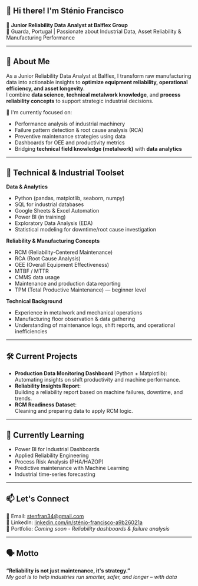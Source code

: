 ## 👋 Hi there! I'm Sténio Francisco  

🎯 **Junior Reliability Data Analyst at Balflex Group**  
📍 Guarda, Portugal | Passionate about Industrial Data, Asset Reliability & Manufacturing Performance

---

## 🧠 About Me  
As a Junior Reliability Data Analyst at Balflex, I transform raw manufacturing data into actionable insights to **optimize equipment reliability, operational efficiency, and asset longevity**.  
I combine **data science**, **technical metalwork knowledge**, and **process reliability concepts** to support strategic industrial decisions.

🔧 I'm currently focused on:  
- Performance analysis of industrial machinery  
- Failure pattern detection & root cause analysis (RCA)  
- Preventive maintenance strategies using data  
- Dashboards for OEE and productivity metrics  
- Bridging **technical field knowledge (metalwork)** with **data analytics**

---

## 🧰 Technical & Industrial Toolset

**Data & Analytics**  
- Python (pandas, matplotlib, seaborn, numpy)  
- SQL for industrial databases  
- Google Sheets & Excel Automation  
- Power BI (in training)  
- Exploratory Data Analysis (EDA)  
- Statistical modeling for downtime/root cause investigation

**Reliability & Manufacturing Concepts**  
- RCM (Reliability-Centered Maintenance)  
- RCA (Root Cause Analysis)  
- OEE (Overall Equipment Effectiveness)  
- MTBF / MTTR  
- CMMS data usage  
- Maintenance and production data reporting  
- TPM (Total Productive Maintenance) — beginner level

**Technical Background**  
- Experience in metalwork and mechanical operations  
- Manufacturing floor observation & data gathering  
- Understanding of maintenance logs, shift reports, and operational inefficiencies

---

## 🛠️ Current Projects  
- **Production Data Monitoring Dashboard** (Python + Matplotlib):  
  Automating insights on shift productivity and machine performance.  
- **Reliability Insights Report**:  
  Building a reliability report based on machine failures, downtime, and trends.  
- **RCM Readiness Dataset**:  
  Cleaning and preparing data to apply RCM logic.

---

## 🚀 Currently Learning  
- Power BI for Industrial Dashboards  
- Applied Reliability Engineering  
- Process Risk Analysis (PHA/HAZOP)  
- Predictive maintenance with Machine Learning  
- Industrial time-series forecasting  

---

## 📫 Let's Connect  
📧 Email: stenfran34@gmail.com  
🔗 LinkedIn: [linkedin.com/in/sténio-francisco-a9b26021a](https://www.linkedin.com/in/sténio-francisco-a9b26021a)  
📁 Portfolio: *Coming soon - Reliability dashboards & failure analysis*

---

## 🗣️ Motto  
**“Reliability is not just maintenance, it's strategy.”**  
*My goal is to help industries run smarter, safer, and longer – with data*

<!--
**guimelfrancisco2024/guimelfrancisco2024** is a ✨ _special_ ✨ repository because its `README.md` (this file) appears on your GitHub profile.

Here are some ideas to get you started:

- 🔭 I’m currently working on ...
- 🌱 I’m currently learning ...
- 👯 I’m looking to collaborate on ...
- 🤔 I’m looking for help with ...
- 💬 Ask me about ...
- 📫 How to reach me: ...
- 😄 Pronouns: ...
- ⚡ Fun fact: ...
-->
